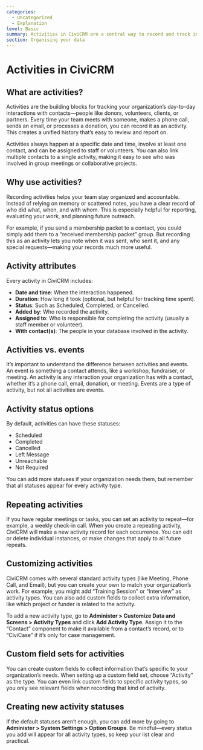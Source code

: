 ```yaml
---
categories:
  - Uncategorized
  - Explanation
level: Basic
summary: Activities in CiviCRM are a central way to record and track interactions with your contacts, helping you keep a clear history of your organization’s work with supporters, clients, and partners.
section: Organising your data
---
```


# Activities in CiviCRM

## What are activities?

Activities are the building blocks for tracking your organization’s day-to-day interactions with contacts—people like donors, volunteers, clients, or partners. Every time your team meets with someone, makes a phone call, sends an email, or processes a donation, you can record it as an activity. This creates a unified history that’s easy to review and report on.

Activities always happen at a specific date and time, involve at least one contact, and can be assigned to staff or volunteers. You can also link multiple contacts to a single activity, making it easy to see who was involved in group meetings or collaborative projects.

## Why use activities?

Recording activities helps your team stay organized and accountable. Instead of relying on memory or scattered notes, you have a clear record of who did what, when, and with whom. This is especially helpful for reporting, evaluating your work, and planning future outreach.

For example, if you send a membership packet to a contact, you could simply add them to a “received membership packet” group. But recording this as an activity lets you note when it was sent, who sent it, and any special requests—making your records much more useful.

## Activity attributes

Every activity in CiviCRM includes:

- **Date and time**: When the interaction happened.
- **Duration**: How long it took (optional, but helpful for tracking time spent).
- **Status**: Such as Scheduled, Completed, or Cancelled.
- **Added by**: Who recorded the activity.
- **Assigned to**: Who is responsible for completing the activity (usually a staff member or volunteer).
- **With contact(s)**: The people in your database involved in the activity.

## Activities vs. events

It’s important to understand the difference between activities and events. An event is something a contact attends, like a workshop, fundraiser, or meeting. An activity is any interaction your organization has with a contact, whether it’s a phone call, email, donation, or meeting. Events are a type of activity, but not all activities are events.

## Activity status options

By default, activities can have these statuses:

- Scheduled
- Completed
- Cancelled
- Left Message
- Unreachable
- Not Required

You can add more statuses if your organization needs them, but remember that all statuses appear for every activity type.

## Repeating activities

If you have regular meetings or tasks, you can set an activity to repeat—for example, a weekly check-in call. When you create a repeating activity, CiviCRM will make a new activity record for each occurrence. You can edit or delete individual instances, or make changes that apply to all future repeats.

## Customizing activities

CiviCRM comes with several standard activity types (like Meeting, Phone Call, and Email), but you can create your own to match your organization’s work. For example, you might add “Training Session” or “Interview” as activity types. You can also add custom fields to collect extra information, like which project or funder is related to the activity.

To add a new activity type, go to **Administer > Customize Data and Screens > Activity Types** and click **Add Activity Type**. Assign it to the “Contact” component to make it available from a contact’s record, or to “CiviCase” if it’s only for case management.

## Custom field sets for activities

You can create custom fields to collect information that’s specific to your organization’s needs. When setting up a custom field set, choose “Activity” as the type. You can even link custom fields to specific activity types, so you only see relevant fields when recording that kind of activity.

## Creating new activity statuses

If the default statuses aren’t enough, you can add more by going to **Administer > System Settings > Option Groups**. Be mindful—every status you add will appear for all activity types, so keep your list clear and practical.

